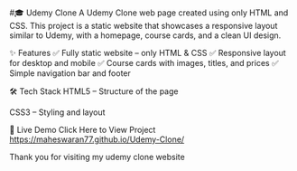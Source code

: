 #🎓 Udemy Clone
A Udemy Clone web page created using only HTML and CSS. This project is a static website that showcases a responsive layout similar to Udemy, with a homepage, course cards, and a clean UI design.

✨ Features
✅ Fully static website – only HTML & CSS
✅ Responsive layout for desktop and mobile
✅ Course cards with images, titles, and prices
✅ Simple navigation bar and footer

🛠️ Tech Stack
HTML5 – Structure of the page

CSS3 – Styling and layout

🔗 Live Demo
Click Here to View Project https://maheswaran77.github.io/Udemy-Clone/

Thank you for visiting my udemy clone website
